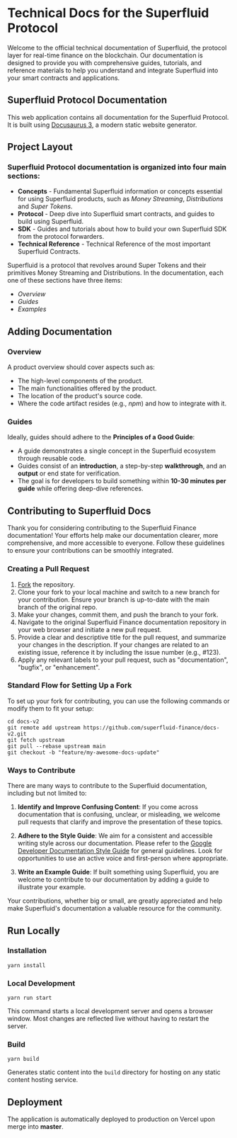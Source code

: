 # Technical Docs for the Superfluid Protocol

Welcome to the official technical documentation of Superfluid, the protocol layer for real-time finance on the blockchain. Our documentation is designed to provide you with comprehensive guides, tutorials, and reference materials to help you understand and integrate Superfluid into your smart contracts and applications.

## Superfluid Protocol Documentation

This web application contains all documentation for the Superfluid Protocol. It is built using [Docusaurus 3](https://docusaurus.io/), a modern static website generator.

## Project Layout

### Superfluid Protocol documentation is organized into four main sections:

* **Concepts** - Fundamental Superfluid information or concepts essential for using Superfluid products, such as _Money Streaming_, _Distributions_ and _Super Tokens_.
* **Protocol** - Deep dive into Superfluid smart contracts, and guides to build using Superfluid.
* **SDK** - Guides and tutorials about how to build your own Superfluid SDK from the protocol forwarders.
* **Technical Reference** - Technical Reference of the most important Superfluid Contracts.

Superfluid is a protocol that revolves around Super Tokens and their primitives Money Streaming and Distributions. In the documentation, each one of these sections have three items:

* _Overview_
* _Guides_
* _Examples_

## Adding Documentation

### Overview

A product overview should cover aspects such as:

* The high-level components of the product.
* The main functionalities offered by the product.
* The location of the product's source code.
* Where the code artifact resides (e.g., _npm_) and how to integrate with it.

### Guides

Ideally, guides should adhere to the **Principles of a Good Guide**:

* A guide demonstrates a single concept in the Superfluid ecosystem through reusable code.
* Guides consist of an **introduction**, a step-by-step **walkthrough**, and an **output** or end state for verification.
* The goal is for developers to build something within **10-30 minutes per guide** while offering deep-dive references.

## Contributing to Superfluid Docs

Thank you for considering contributing to the Superfluid Finance documentation! Your efforts help make our documentation clearer, more comprehensive, and more accessible to everyone. Follow these guidelines to ensure your contributions can be smoothly integrated.

### Creating a Pull Request

1. [Fork](https://docs.github.com/en/get-started/quickstart/fork-a-repo) the repository.
2. Clone your fork to your local machine and switch to a new branch for your contribution. Ensure your branch is up-to-date with the main branch of the original repo.
3. Make your changes, commit them, and push the branch to your fork.
4. Navigate to the original Superfluid Finance documentation repository in your web browser and initiate a new pull request.
5. Provide a clear and descriptive title for the pull request, and summarize your changes in the description. If your changes are related to an existing issue, reference it by including the issue number (e.g., #123).
6. Apply any relevant labels to your pull request, such as "documentation", "bugfix", or "enhancement".

### Standard Flow for Setting Up a Fork

To set up your fork for contributing, you can use the following commands or modify them to fit your setup:

```console
cd docs-v2
git remote add upstream https://github.com/superfluid-finance/docs-v2.git
git fetch upstream
git pull --rebase upstream main
git checkout -b "feature/my-awesome-docs-update"
```

### Ways to Contribute

There are many ways to contribute to the Superfluid documentation, including but not limited to:

1. **Identify and Improve Confusing Content**: If you come across documentation that is confusing, unclear, or misleading, we welcome pull requests that clarify and improve the presentation of these topics.
    
2. **Adhere to the Style Guide**: We aim for a consistent and accessible writing style across our documentation. Please refer to the [Google Developer Documentation Style Guide](https://developers.google.com/style/) for general guidelines. Look for opportunities to use an active voice and first-person where appropriate.
    
3. **Write an Example Guide**: If built something using Superfluid, you are welcome to contribute to our documentation by adding a guide to illustrate your example.

Your contributions, whether big or small, are greatly appreciated and help make Superfluid's documentation a valuable resource for the community.

## Run Locally

### Installation

```console
yarn install
```

### Local Development

```console
yarn run start
```

This command starts a local development server and opens a browser window. Most changes are reflected live without having to restart the server.

### Build

```console
yarn build
```

Generates static content into the `build` directory for hosting on any static content hosting service.

## Deployment

The application is automatically deployed to production on Vercel upon merge into **master**.
